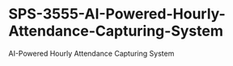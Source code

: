 # SPS-3555-AI-Powered-Hourly-Attendance-Capturing-System
AI-Powered Hourly Attendance Capturing System
